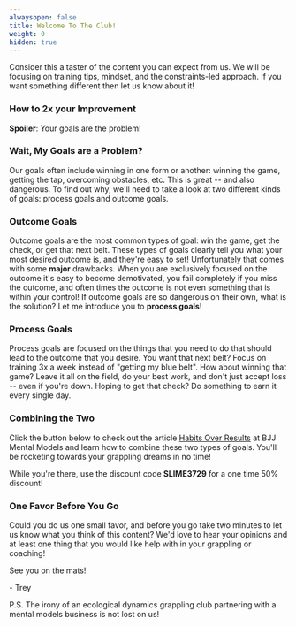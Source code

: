 ```yaml
---
alwaysopen: false
title: Welcome To The Club!
weight: 0
hidden: true
---
```

Consider this a taster of the content you can expect from us. We will be focusing on training tips, mindset, and the constraints-led approach. If you want something different then let us know about it!

### How to 2x your Improvement
**Spoiler**: Your goals are the problem!

### Wait, My Goals are a Problem?
Our goals often include winning in one form or another: winning the game, getting the tap, overcoming obstacles, etc. This is great -- and also dangerous. To find out why, we'll need to take a look at two different kinds of goals: process goals and outcome goals.

### Outcome Goals
Outcome goals are the most common types of goal: win the game, get the check, or get that next belt. These types of goals clearly tell you what your most desired outcome is, and they're easy to set! Unfortunately that comes with some **major** drawbacks. When you are exclusively focused on the outcome it's easy to become demotivated, you fail completely if you miss the outcome, and often times the outcome is not even something that is within your control!
If outcome goals are so dangerous on their own, what is the solution? Let me introduce you to **process goals**!

### Process Goals
Process goals are focused on the things that you need to do that should lead to the outcome that you desire. You want that next belt? Focus on training 3x a week instead of "getting my blue belt". How about winning that game? Leave it all on the field, do your best work, and don't just accept loss -- even if you're down. Hoping to get that check? Do something to earn it every single day.

### Combining the Two
Click the button below to check out the article [Habits Over Results](https://www.bjjmentalmodels.com/habits-over-results/) at BJJ Mental Models and learn how to combine these two types of goals. You'll be rocketing towards your grappling dreams in no time!

While you're there, use the discount code **SLIME3729** for a one time 50% discount!

### One Favor Before You Go
Could you do us one small favor, and before you go take two minutes to let us know what you think of this content? We'd love to hear your opinions and at least one thing that you would like help with in your grappling or coaching!

See you on the mats!

\- Trey

P.S. The irony of an ecological dynamics grappling club partnering with a mental models business is not lost on us!